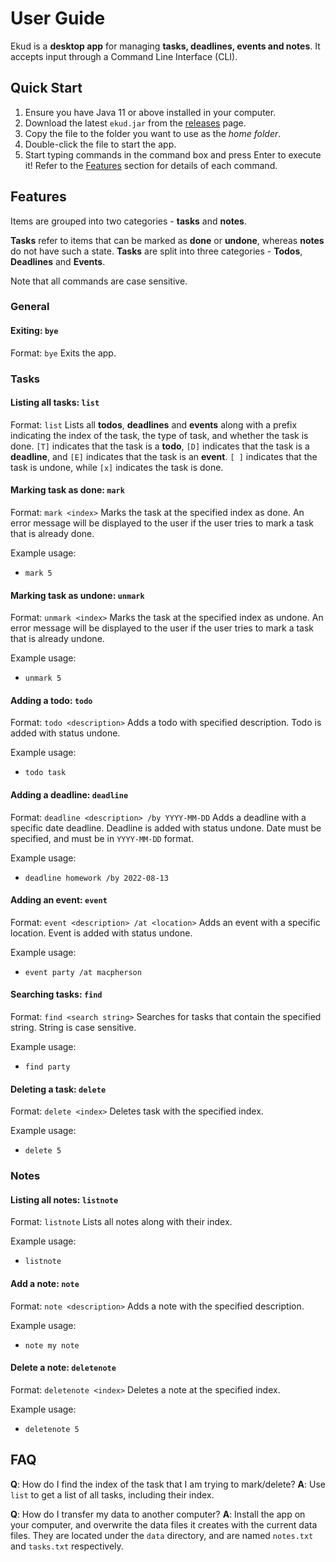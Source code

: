 # User Guide
Ekud is a **desktop app** for managing **tasks, deadlines, events and notes**. It accepts input through a Command Line Interface (CLI).

## Quick Start
1. Ensure you have Java 11 or above installed in your computer.
2. Download the latest `ekud.jar` from the [releases](https://github.com/vvidday/ip/releases) page.
3. Copy the file to the folder you want to use as the  *home folder*.
4. Double-click the file to start the app.
5. Start typing commands in the command box and press Enter to execute it! Refer to the [Features](#Features) section for details of each command.

## Features
Items are grouped into two categories - **tasks** and **notes**.

**Tasks** refer to items that can be marked as **done** or **undone**, whereas **notes** do not have such a state.
**Tasks** are split into three categories - **Todos**, **Deadlines** and **Events**.

Note that all commands are case sensitive.

### General

#### Exiting: `bye`
Format: `bye`
Exits the app.

### Tasks
#### Listing all tasks: `list`
Format: `list`
Lists all **todos**, **deadlines** and **events** along with a prefix indicating the index of the task, the type of task, and whether the task is done.
`[T]` indicates that the task is a **todo**, `[D]` indicates that the task is a **deadline**, and `[E]` indicates that the task is an **event**.
`[ ]` indicates that the task is undone, while `[x]` indicates the task is done.

#### Marking task as done: `mark`
Format: `mark <index>`
Marks the task at the specified index as done.
An error message will be displayed to the user if the user tries to mark a task that is already done.

Example usage:
- `mark 5`

#### Marking task as undone: `unmark`
Format: `unmark <index>`
Marks the task at the specified index as undone.
An error message will be displayed to the user if the user tries to mark a task that is already undone.

Example usage:
- `unmark 5`

#### Adding a todo: `todo`
Format: `todo <description>`
Adds a todo with specified description.
Todo is added with status undone.

Example usage:
- `todo task`

#### Adding a deadline: `deadline`
Format: `deadline <description> /by YYYY-MM-DD`
Adds a deadline with a specific date deadline.
Deadline is added with status undone.
Date must be specified, and must be in `YYYY-MM-DD` format.

Example usage:
- `deadline homework /by 2022-08-13`

#### Adding an event: `event`
Format: `event <description> /at <location>`
Adds an event with a specific location.
Event is added with status undone.

Example usage:
- `event party /at macpherson`

#### Searching tasks: `find`
Format: `find <search string>`
Searches for tasks that contain the specified string.
String is case sensitive.

Example usage:
- `find party`

#### Deleting a task: `delete`
Format: `delete <index>`
Deletes task with the specified index.

Example usage:
- `delete 5`

### Notes
#### Listing all notes: `listnote`
Format: `listnote`
Lists all notes along with their index.

Example usage:
- `listnote`

#### Add a note: `note`
Format: `note <description>`
Adds a note with the specified description.

Example usage:
- `note my note`

#### Delete a note: `deletenote`
Format: `deletenote <index>`
Deletes a note at the specified index.

Example usage:
- `deletenote 5`

## FAQ
**Q**: How do I find the index of the task that I am trying to mark/delete?
**A**: Use `list` to get a list of all tasks, including their index.

**Q**: How do I transfer my data to another computer?
**A**: Install the app on your computer, and overwrite the data files it creates with the current data files. They are located under the `data` directory, and are named `notes.txt` and `tasks.txt` respectively.


